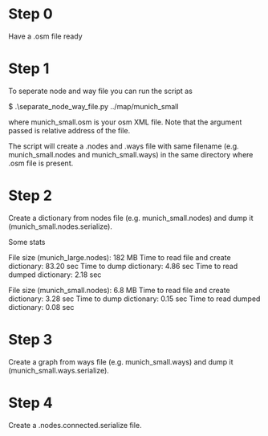 # Step 0
Have a .osm file ready

# Step 1
To seperate node and way file you can run the script as

$ .\separate_node_way_file.py ../map/munich_small

where munich_small.osm is your osm XML file. Note that the argument passed is relative address of the file.

The script will create a .nodes and .ways file with same filename (e.g. munich_small.nodes and munich_small.ways) in the same directory where .osm file is present.

# Step 2
Create a dictionary from nodes file (e.g. munich_small.nodes) and dump it (munich_small.nodes.serialize).

Some stats

File size (munich_large.nodes): 182 MB
Time to read file and create dictionary: 83.20 sec
Time to dump dictionary: 4.86 sec
Time to read dumped dictionary: 2.18 sec

File size (munich_small.nodes): 6.8 MB
Time to read file and create dictionary: 3.28 sec
Time to dump dictionary: 0.15 sec
Time to read dumped dictionary: 0.08 sec

# Step 3
Create a graph from ways file (e.g. munich_small.ways) and dump it (munich_small.ways.serialize).

# Step 4
Create a .nodes.connected.serialize file.